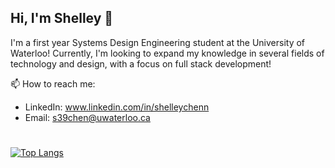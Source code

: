 ## Hi, I'm Shelley 🤠

I'm a first year Systems Design Engineering student at the University of Waterloo! Currently, I'm looking to expand my knowledge in several fields of technology and design, with a focus on full stack development!

📫 How to reach me:
- LinkedIn: www.linkedin.com/in/shelleychenn
- Email: s39chen@uwaterloo.ca

#

[![Top Langs](https://github-readme-stats.vercel.app/api/top-langs/?username=shelleychen318&layout=compact)](https://github.com/shelleychen318/github-readme-stats)

<!--
**shelleychen318/shelleychen318** is a ✨ _special_ ✨ repository because its `README.md` (this file) appears on your GitHub profile.

Here are some ideas to get you started:

- 🔭 I’m currently working on ...
- 🌱 I’m currently learning ...
- 👯 I’m looking to collaborate on ...
- 🤔 I’m looking for help with ...
- 💬 Ask me about ...
- 📫 How to reach me: ...
- 😄 Pronouns: ...
- ⚡ Fun fact: ...
-->
